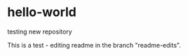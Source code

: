 # hello-world
testing new repository

This is a test - editing readme in the branch "readme-edits".

